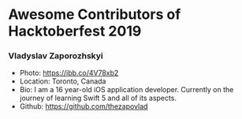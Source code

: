 # Awesome Contributors of Hacktoberfest 2019

### Vladyslav Zaporozhskyi
- Photo: https://ibb.co/4V78xb2
- Location: Toronto, Canada
- Bio: I am a 16 year-old iOS application developer. Currently on the journey of learning Swift 5 and all of its aspects.
- Github: https://github.com/thezapovlad
